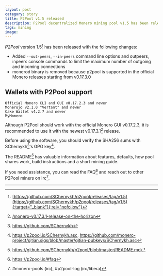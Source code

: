 ```yaml
---
layout: post
category: story
title: P2Pool v1.5 released
description: P2Pool decentralized Monero mining pool v1.5 has been released.
tags: mining
image: 
---
```


*P2Pool* version 1.5[^0] has been released with the following changes:

- Added `--out-peers`, `--in-peers` command line options and outpeers, inpeers console commands to limit the maximum number of outgoing and incoming connections
- monerod binary is removed because p2pool is supported in the official Monero releases starting from v0.17.3.0

## Wallets with P2Pool support


    Official Monero CLI and GUI v0.17.2.3 and newer
    Monerujo v2.1.0 "Vertant" and newer
    Cake Wallet v4.2.7 and newer
    MyMonero

Although P2Pool should work with the official Monero GUI v0.17.2.3, it is recommended to use it with the newest v0.17.3.1[^1] release.

Before using the software, you should verify the SHA256 sums with SChernykh[^2]'s GPG key[^3].

The README[^4] has valuable information about features, defaults, how pool shares work, build instructions and a short mining guide.

If you need assistance, you can read the FAQ[^5] and reach out to other P2Pool miners on irc[^6].

---

[^0]: [https://github.com/SChernykh/p2pool/releases/tag/v1.5](https://github.com/SChernykh/p2pool/releases/tag/v1.5){:target="_blank"}{:rel="nofollow"}
[^1]: [/monero-v0.17.3.1-release-on-the-horizon](/monero-v0.17.3.1-release-on-the-horizon)
[^2]: https://github.com/SChernykh
[^3]: https://p2pool.io/SChernykh.asc, https://github.com/monero-project/gitian.sigs/blob/master/gitian-pubkeys/SChernykh.asc
[^4]: https://github.com/SChernykh/p2pool/blob/master/README.md
[^5]: https://p2pool.io/#faq
[^6]: #monero-pools (irc), #p2pool-log (irc/libera)
